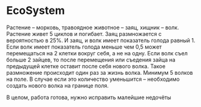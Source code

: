 # EcoSystem
Растение – морковь, травоядное животное – заяц,
хищник – волк. Растение живет 5 циклов и погибает. Заяц размножается с
вероятностью в 25%. И заяц, и волк имеет показатель голода равный 1. Если
волк имеет показатель голода меньше чем 0,5 может перемещаться на 2
клетки вокруг себя, а не на одну. Если волк съел больше 2 зайцев, то после
перемещения или съедения зайца на предыдущей клетке оставит после себя
нового волка. Такое размножение происходит один раз за жизнь волка.
Минимум 5 волков на поле. В случае если это количество уменьшится –
необходимо создать нового волка на границе поля.

В целом, работа готова, нужно исправить малейшие недочёты